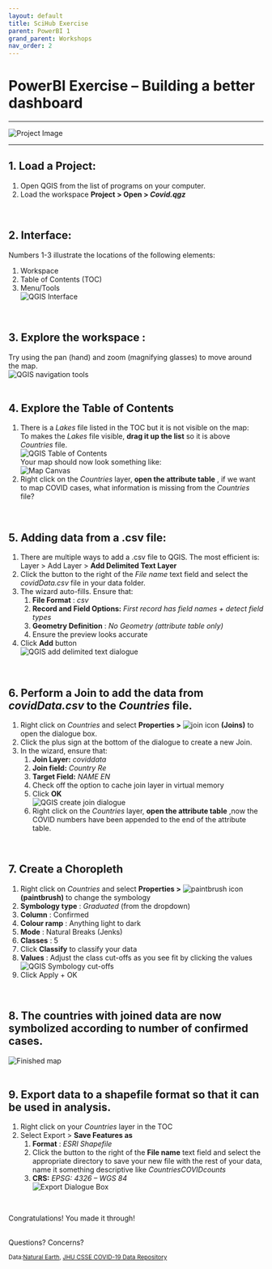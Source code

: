 ```yaml
---
layout: default
title: SciHub Exercise
parent: PowerBI 1
grand_parent: Workshops
nav_order: 2
---
```


# PowerBI Exercise – Building a better dashboard

---

![Project Image](img/qdemo.PNG)

---

## 1. **Load** a Project:  
1. Open QGIS from the list of programs on your computer.  
2. Load the workspace **Project \> Open \> _Covid.qgz_**  
<br>

## 2. **Interface:**  
Numbers 1-3 illustrate the locations of the following elements: 
1. Workspace  
2. Table of Contents (TOC)  
3. Menu/Tools  
![QGIS Interface](img/qinterface.png)  
<br>

## 3. Explore the **workspace** :  
Try using the pan (hand) and zoom (magnifying glasses) to move around the map.  
![QGIS navigation tools](img/qnavigationtools.png)  
<br>

## 4. Explore the **Table of Contents**  
1. There is a *Lakes* file listed in the TOC but it is not visible on the map:  
	To makes the *Lakes* file visible, **drag it up the list** so it is above *Countries* file.  
	![QGIS Table of Contents](img/qtoc.png)  
	Your map should now look something like:  
	![Map Canvas](img/qmapcanvas.png)  
2. Right click on the *Countries* layer, **open the attribute table** , if we want to map COVID cases, what information is missing from the *Countries* file?  
<br>

## 5. Adding data from a .csv file:  
1. There are multiple ways to add a .csv file to QGIS. The most efficient is:  
	Layer \> Add Layer \> **Add Delimited Text Layer**  
2. Click the button to the right of the _File name_ text field and select the _covidData.csv_ file in your data folder.  
3. The wizard auto-fills. Ensure that:  
	1. **File Format** : _csv_  
	2. **Record and Field Options:** _First record has field names + detect field types_  
	3. **Geometry Definition** : _No Geometry (attribute table only)_  
	4. Ensure the preview looks accurate     
4. Click **Add** button  
	![QGIS add delimited text dialogue](img/qadddialogue.PNG)  
<br>

## 6. Perform a **Join** to add the data from *covidData.csv* to the *Countries* file.  
1. Right click on _Countries_ and select **Properties \>** ![join icon](img/joinsicon.PNG) **(Joins)** to open the dialogue box.  
2. Click the plus sign at the bottom of the dialogue to create a new Join.   
2. In the wizard, ensure that:  
	1. **Join Layer:** _coviddata_  
	2. **Join field:** _Country Re_  
	3. **Target Field:** _NAME EN_  
	4. Check off the option to cache join layer in virtual memory  
	5. Click **OK**  
	![QGIS create join dialogue](img/qjoindialogue.PNG)  
	6. Right click on the *Countries* layer, **open the attribute table** ,now the COVID numbers have been appended to the end of the attribute table.  
<br>

## 7. Create a Choropleth  
1. Right click on _Countries_ and select **Properties \>** ![paintbrush icon](img/symbologyicon.png) **(paintbrush)** to change the symbology  
2. **Symbology type** : _Graduated_ (from the dropdown)  
3. **Column** : Confirmed  
4. **Colour ramp** : Anything light to dark  
5. **Mode** : Natural Breaks (Jenks)  
6. **Classes** : 5
7. Click **Classify** to classify your data    
8. **Values** : Adjust the class cut-offs as you see fit by clicking the values  
![QGIS Symbology cut-offs](img/qclasscutoffs.png)  
9. Click Apply + OK  
<br>

## 8. The countries with joined data are now symbolized according to number of confirmed cases.  
![Finished map](img/qfinalproduct.png)  
<br>

## 9. Export data to a shapefile format so that it can be used in analysis.  
1. Right click on your _Countries_ layer in the TOC  
2. Select Export \> **Save Features as**  
	1. **Format** : _ESRI Shapefile_  
	2. Click the button to the right of the **File name** text field and select the appropriate directory to save your new file with the rest of your data, name it something descriptive like _CountriesCOVIDcounts_  
	3. **CRS:** _EPSG: 4326 – WGS 84_  
![Export Dialogue Box](img/qexportdialogue.png)  
<br>

Congratulations! You made it through!  
<br>

Questions? Concerns?  

<small> Data:[Natural Earth](https://www.naturalearthdata.com/downloads/10m-cultural-vectors/), [JHU CSSE COVID-19 Data Repository](https://github.com/CSSEGISandData/COVID-19)</small>  
